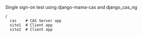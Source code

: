 Single sign-on test using django-mama-cas and django_cas_ng 

```
/
  cas    # CAS Server app
  site1  # Client app
  site2  # Client app
```
